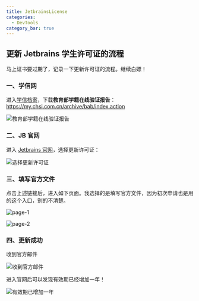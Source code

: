```yaml
---
title: JetbrainsLicense
categories: 
  - DevTools
category_bar: true
---
```


## 更新 Jetbrains 学生许可证的流程

马上证书要过期了，记录一下更新许可证的流程。继续白嫖！

### 一、学信网

进入[学信档案](https://my.chsi.com.cn/archive/index.jsp)，下载**教育部学籍在线验证报告**：https://my.chsi.com.cn/archive/bab/index.action

![教育部学籍在线验证报告](https://dwj-oss.oss-cn-nanjing.aliyuncs.com/images/202405081324328.png)

### 二、JB 官网

进入 [Jetbrains 官网](https://account.jetbrains.com/licenses)，选择更新许可证：

![选择更新许可证](https://dwj-oss.oss-cn-nanjing.aliyuncs.com/images/202405081325530.jpg)

### 三、填写官方文件

点击上述链接后，进入如下页面。我选择的是填写官方文件，因为初次申请也是用的这个入口，别的不清楚。

![page-1](https://dwj-oss.oss-cn-nanjing.aliyuncs.com/images/202405081327808.jpg)

![page-2](https://dwj-oss.oss-cn-nanjing.aliyuncs.com/images/202405081327540.jpg)

### 四、更新成功

收到官方邮件

![收到官方邮件](https://dwj-oss.oss-cn-nanjing.aliyuncs.com/images/202405171107619.png)

进入官网后可以发现有效期已经增加一年！

![有效期已增加一年](https://dwj-oss.oss-cn-nanjing.aliyuncs.com/images/202405171111855.png)